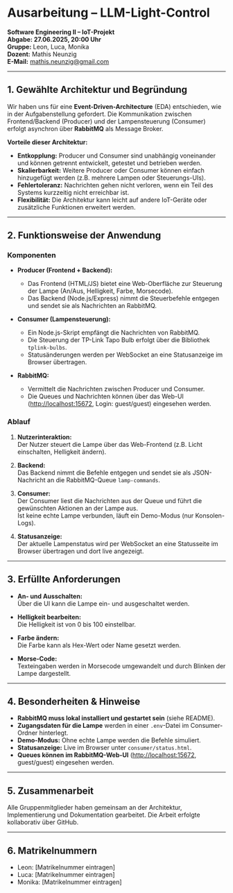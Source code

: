 # Ausarbeitung – LLM-Light-Control

**Software Engineering II – IoT-Projekt**  
**Abgabe: 27.06.2025, 20:00 Uhr**  
**Gruppe:** Leon, Luca, Monika  
**Dozent:** Mathis Neunzig  
**E-Mail:** mathis.neunzig@gmail.com

---

## 1. Gewählte Architektur und Begründung

Wir haben uns für eine **Event-Driven-Architecture** (EDA) entschieden, wie in der Aufgabenstellung gefordert. Die Kommunikation zwischen Frontend/Backend (Producer) und der Lampensteuerung (Consumer) erfolgt asynchron über **RabbitMQ** als Message Broker.

**Vorteile dieser Architektur:**

- **Entkopplung:** Producer und Consumer sind unabhängig voneinander und können getrennt entwickelt, getestet und betrieben werden.
- **Skalierbarkeit:** Weitere Producer oder Consumer können einfach hinzugefügt werden (z.B. mehrere Lampen oder Steuerungs-UIs).
- **Fehlertoleranz:** Nachrichten gehen nicht verloren, wenn ein Teil des Systems kurzzeitig nicht erreichbar ist.
- **Flexibilität:** Die Architektur kann leicht auf andere IoT-Geräte oder zusätzliche Funktionen erweitert werden.

---

## 2. Funktionsweise der Anwendung

### Komponenten

- **Producer (Frontend + Backend):**

  - Das Frontend (HTML/JS) bietet eine Web-Oberfläche zur Steuerung der Lampe (An/Aus, Helligkeit, Farbe, Morsecode).
  - Das Backend (Node.js/Express) nimmt die Steuerbefehle entgegen und sendet sie als Nachrichten an RabbitMQ.

- **Consumer (Lampensteuerung):**

  - Ein Node.js-Skript empfängt die Nachrichten von RabbitMQ.
  - Die Steuerung der TP-Link Tapo Bulb erfolgt über die Bibliothek `tplink-bulbs`.
  - Statusänderungen werden per WebSocket an eine Statusanzeige im Browser übertragen.

- **RabbitMQ:**
  - Vermittelt die Nachrichten zwischen Producer und Consumer.
  - Die Queues und Nachrichten können über das Web-UI ([http://localhost:15672](http://localhost:15672), Login: guest/guest) eingesehen werden.

### Ablauf

1. **Nutzerinteraktion:**  
   Der Nutzer steuert die Lampe über das Web-Frontend (z.B. Licht einschalten, Helligkeit ändern).

2. **Backend:**  
   Das Backend nimmt die Befehle entgegen und sendet sie als JSON-Nachricht an die RabbitMQ-Queue `lamp-commands`.

3. **Consumer:**  
   Der Consumer liest die Nachrichten aus der Queue und führt die gewünschten Aktionen an der Lampe aus.  
   Ist keine echte Lampe verbunden, läuft ein Demo-Modus (nur Konsolen-Logs).

4. **Statusanzeige:**  
   Der aktuelle Lampenstatus wird per WebSocket an eine Statusseite im Browser übertragen und dort live angezeigt.

---

## 3. Erfüllte Anforderungen

- **An- und Ausschalten:**  
  Über die UI kann die Lampe ein- und ausgeschaltet werden.

- **Helligkeit bearbeiten:**  
  Die Helligkeit ist von 0 bis 100 einstellbar.

- **Farbe ändern:**  
  Die Farbe kann als Hex-Wert oder Name gesetzt werden.

- **Morse-Code:**  
  Texteingaben werden in Morsecode umgewandelt und durch Blinken der Lampe dargestellt.

---

## 4. Besonderheiten & Hinweise

- **RabbitMQ muss lokal installiert und gestartet sein** (siehe README).
- **Zugangsdaten für die Lampe** werden in einer `.env`-Datei im Consumer-Ordner hinterlegt.
- **Demo-Modus:** Ohne echte Lampe werden die Befehle simuliert.
- **Statusanzeige:** Live im Browser unter `consumer/status.html`.
- **Queues können im RabbitMQ-Web-UI** ([http://localhost:15672](http://localhost:15672), guest/guest) eingesehen werden.

---

## 5. Zusammenarbeit

Alle Gruppenmitglieder haben gemeinsam an der Architektur, Implementierung und Dokumentation gearbeitet. Die Arbeit erfolgte kollaborativ über GitHub.

---

## 6. Matrikelnummern

- Leon: [Matrikelnummer eintragen]
- Luca: [Matrikelnummer eintragen]
- Monika: [Matrikelnummer eintragen]
